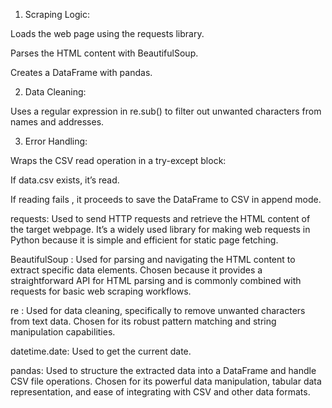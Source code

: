 1. Scraping Logic:

Loads the web page using the requests library.

Parses the HTML content with BeautifulSoup.

Creates a DataFrame with pandas.

2. Data Cleaning:

Uses a regular expression in re.sub() to filter out unwanted characters from names and addresses.

3. Error Handling:

Wraps the CSV read operation in a try-except block:

If data.csv exists, it’s read.

If reading fails , it proceeds to save the DataFrame to CSV in append mode.

requests: Used to send HTTP requests and retrieve the HTML content of the target webpage. It’s a widely used library for making web requests in Python because it is simple and efficient for static page fetching.

BeautifulSoup : Used for parsing and navigating the HTML content to extract specific data elements. Chosen because it provides a straightforward API for HTML parsing and is commonly combined with requests for basic web scraping workflows.

re : Used for data cleaning, specifically to remove unwanted  characters from text data. Chosen for its robust pattern matching and string manipulation capabilities.

datetime.date: Used to get the current date.

pandas: Used to structure the extracted data into a DataFrame and handle CSV file operations. Chosen for its powerful data manipulation, tabular data representation, and ease of integrating with CSV and other data formats.
